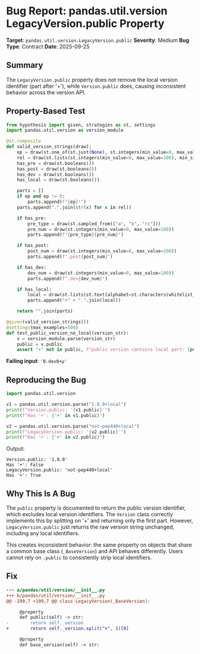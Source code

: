 # Bug Report: pandas.util.version LegacyVersion.public Property

**Target**: `pandas.util.version.LegacyVersion.public`
**Severity**: Medium
**Bug Type**: Contract
**Date**: 2025-09-25

## Summary

The `LegacyVersion.public` property does not remove the local version identifier (part after '+'), while `Version.public` does, causing inconsistent behavior across the version API.

## Property-Based Test

```python
from hypothesis import given, strategies as st, settings
import pandas.util.version as version_module

@st.composite
def valid_version_strings(draw):
    ep = draw(st.one_of(st.just(None), st.integers(min_value=0, max_value=10)))
    rel = draw(st.lists(st.integers(min_value=0, max_value=100), min_size=1, max_size=5))
    has_pre = draw(st.booleans())
    has_post = draw(st.booleans())
    has_dev = draw(st.booleans())
    has_local = draw(st.booleans())

    parts = []
    if ep and ep != 0:
        parts.append(f"{ep}!")
    parts.append(".".join(str(x) for x in rel))

    if has_pre:
        pre_type = draw(st.sampled_from(["a", "b", "rc"]))
        pre_num = draw(st.integers(min_value=0, max_value=100))
        parts.append(f"{pre_type}{pre_num}")

    if has_post:
        post_num = draw(st.integers(min_value=0, max_value=100))
        parts.append(f".post{post_num}")

    if has_dev:
        dev_num = draw(st.integers(min_value=0, max_value=100))
        parts.append(f".dev{dev_num}")

    if has_local:
        local = draw(st.lists(st.text(alphabet=st.characters(whitelist_categories=('Ll', 'Lu', 'Nd')), min_size=1, max_size=10), min_size=1, max_size=3))
        parts.append("+" + ".".join(local))

    return "".join(parts)

@given(valid_version_strings())
@settings(max_examples=500)
def test_public_version_no_local(version_str):
    v = version_module.parse(version_str)
    public = v.public
    assert "+" not in public, f"public version contains local part: {public}"
```

**Failing input**: `'0.dev0+µ'`

## Reproducing the Bug

```python
import pandas.util.version

v1 = pandas.util.version.parse("1.0.0+local")
print(f"Version.public: '{v1.public}'")
print(f"Has '+': {'+' in v1.public}")

v2 = pandas.util.version.parse("not-pep440+local")
print(f"LegacyVersion.public: '{v2.public}'")
print(f"Has '+': {'+' in v2.public}")
```

Output:
```
Version.public: '1.0.0'
Has '+': False
LegacyVersion.public: 'not-pep440+local'
Has '+': True
```

## Why This Is A Bug

The `public` property is documented to return the public version identifier, which excludes local version identifiers. The `Version` class correctly implements this by splitting on '+' and returning only the first part. However, `LegacyVersion.public` just returns the raw version string unchanged, including any local identifiers.

This creates inconsistent behavior: the same property on objects that share a common base class (`_BaseVersion`) and API behaves differently. Users cannot rely on `.public` to consistently strip local identifiers.

## Fix

```diff
--- a/pandas/util/version/__init__.py
+++ b/pandas/util/version/__init__.py
@@ -199,7 +199,7 @@ class LegacyVersion(_BaseVersion):

     @property
     def public(self) -> str:
-        return self._version
+        return self._version.split("+", 1)[0]

     @property
     def base_version(self) -> str:
```